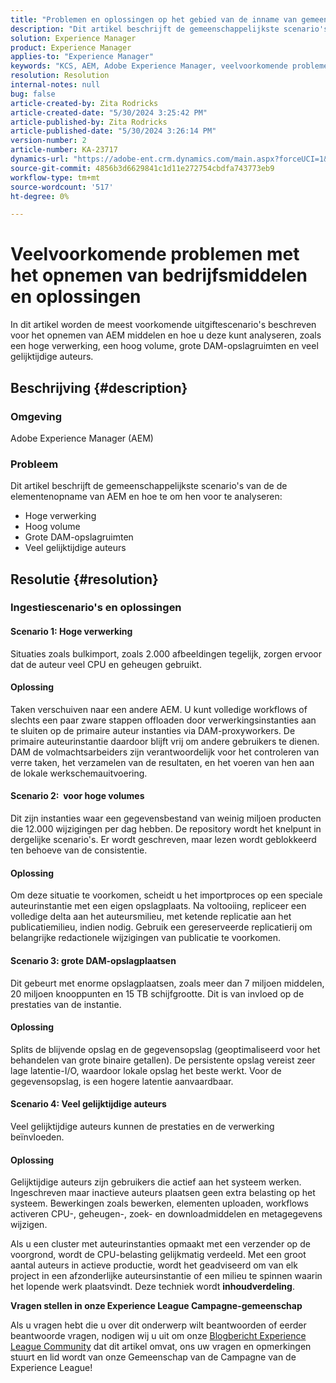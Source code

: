 ```yaml
---
title: "Problemen en oplossingen op het gebied van de inname van gemeenschappelijke bedrijfsmiddelen"
description: "Dit artikel beschrijft de gemeenschappelijkste scenario's van de de elementenopname van AEM en hoe te om hen te analyseren."
solution: Experience Manager
product: Experience Manager
applies-to: "Experience Manager"
keywords: "KCS, AEM, Adobe Experience Manager, veelvoorkomende problemen met het opnemen van bedrijfsmiddelen, oplossingen, probleemoplossing, partitionering van inhoud, hoge verwerking, hoog volume, grote DAM-opslagruimten, veel gelijktijdige auteurs"
resolution: Resolution
internal-notes: null
bug: false
article-created-by: Zita Rodricks
article-created-date: "5/30/2024 3:25:42 PM"
article-published-by: Zita Rodricks
article-published-date: "5/30/2024 3:26:14 PM"
version-number: 2
article-number: KA-23717
dynamics-url: "https://adobe-ent.crm.dynamics.com/main.aspx?forceUCI=1&pagetype=entityrecord&etn=knowledgearticle&id=58b09edd-981e-ef11-840a-000d3a372703"
source-git-commit: 4856b3d6629841c1d11e272754cbdfa743773eb9
workflow-type: tm+mt
source-wordcount: '517'
ht-degree: 0%

---
```


# Veelvoorkomende problemen met het opnemen van bedrijfsmiddelen en oplossingen


In dit artikel worden de meest voorkomende uitgiftescenario&#39;s beschreven voor het opnemen van AEM middelen en hoe u deze kunt analyseren, zoals een hoge verwerking, een hoog volume, grote DAM-opslagruimten en veel gelijktijdige auteurs.

## Beschrijving {#description}


### Omgeving

Adobe Experience Manager (AEM)

### Probleem

Dit artikel beschrijft de gemeenschappelijkste scenario&#39;s van de de elementenopname van AEM en hoe te om hen voor te analyseren:

- Hoge verwerking
- Hoog volume
- Grote DAM-opslagruimten
- Veel gelijktijdige auteurs



## Resolutie {#resolution}


### Ingestiescenario&#39;s en oplossingen

#### Scenario 1: Hoge verwerking

Situaties zoals bulkimport, zoals 2.000 afbeeldingen tegelijk, zorgen ervoor dat de auteur veel CPU en geheugen gebruikt.

#### Oplossing

Taken verschuiven naar een andere AEM. U kunt volledige workflows of slechts een paar zware stappen offloaden door verwerkingsinstanties aan te sluiten op de primaire auteur instanties via DAM-proxyworkers. De primaire auteurinstantie daardoor blijft vrij om andere gebruikers te dienen. DAM de volmachtsarbeiders zijn verantwoordelijk voor het controleren van verre taken, het verzamelen van de resultaten, en het voeren van hen aan de lokale werkschemauitvoering.

#### Scenario 2: &#x200B; voor hoge volumes

Dit zijn instanties waar een gegevensbestand van weinig miljoen producten die 12.000 wijzigingen per dag hebben. De repository wordt het knelpunt in dergelijke scenario&#39;s. Er wordt geschreven, maar lezen wordt geblokkeerd ten behoeve van de consistentie.

#### Oplossing

Om deze situatie te voorkomen, scheidt u het importproces op een speciale auteurinstantie met een eigen opslagplaats. Na voltooiing, repliceer een volledige delta aan het auteursmilieu, met ketende replicatie aan het publicatiemilieu, indien nodig. Gebruik een gereserveerde replicatierij om belangrijke redactionele wijzigingen van publicatie te voorkomen.

#### Scenario 3: grote DAM-opslagplaatsen

Dit gebeurt met enorme opslagplaatsen, zoals meer dan 7 miljoen middelen, 20 miljoen knooppunten en 15 TB schijfgrootte. Dit is van invloed op de prestaties van de instantie.

#### Oplossing

Splits de blijvende opslag en de gegevensopslag (geoptimaliseerd voor het behandelen van grote binaire getallen). De persistente opslag vereist zeer lage latentie-I/O, waardoor lokale opslag het beste werkt. Voor de gegevensopslag, is een hogere latentie aanvaardbaar.

#### Scenario 4: Veel gelijktijdige auteurs

Veel gelijktijdige auteurs kunnen de prestaties en de verwerking beïnvloeden.

#### Oplossing

Gelijktijdige auteurs zijn gebruikers die actief aan het systeem werken. Ingeschreven maar inactieve auteurs plaatsen geen extra belasting op het systeem. Bewerkingen zoals bewerken, elementen uploaden, workflows activeren CPU-, geheugen-, zoek- en downloadmiddelen en metagegevens wijzigen.

Als u een cluster met auteurinstanties opmaakt met een verzender op de voorgrond, wordt de CPU-belasting gelijkmatig verdeeld. Met een groot aantal auteurs in actieve productie, wordt het geadviseerd om van elk project in een afzonderlijke auteursinstantie of een milieu te spinnen waarin het lopende werk plaatsvindt. Deze techniek wordt <b>inhoudverdeling</b>.





<b>Vragen stellen in onze Experience League Campagne-gemeenschap</b>

Als u vragen hebt die u over dit onderwerp wilt beantwoorden of eerder beantwoorde vragen, nodigen wij u uit om onze [Blogbericht Experience League Community](https://experienceleaguecommunities.adobe.com/t5/adobe-experience-manager-blogs/introducing-top-kcs-articles-curated-for-your-aem/ba-p/672734#M1180) dat dit artikel omvat, ons uw vragen en opmerkingen stuurt en lid wordt van onze Gemeenschap van de Campagne van de Experience League!


